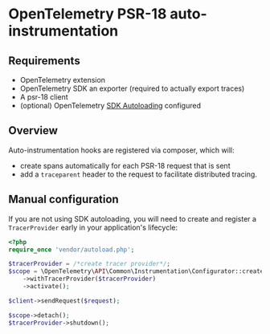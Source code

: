 # OpenTelemetry PSR-18 auto-instrumentation

## Requirements

* OpenTelemetry extension
* OpenTelemetry SDK an exporter (required to actually export traces)
* A psr-18 client
* (optional) OpenTelemetry [SDK Autoloading](https://github.com/open-telemetry/opentelemetry-php/blob/main/examples/autoload_sdk.php) configured

## Overview
Auto-instrumentation hooks are registered via composer, which will:

* create spans automatically for each PSR-18 request that is sent
* add a `traceparent` header to the request to facilitate distributed tracing.

## Manual configuration
If you are not using SDK autoloading, you will need to create and register a `TracerProvider` early in your application's lifecycle:

```php
<?php
require_once 'vendor/autoload.php';

$tracerProvider = /*create tracer provider*/;
$scope = \OpenTelemetry\API\Common\Instrumentation\Configurator::create()
    ->withTracerProvider($tracerProvider)
    ->activate();

$client->sendRequest($request);

$scope->detach();
$tracerProvider->shutdown();
```
